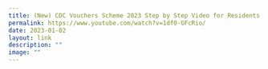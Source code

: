 ```yaml
---
title: (New) CDC Vouchers Scheme 2023 Step by Step Video for Residents (Chinese)
permalink: https://www.youtube.com/watch?v=1df0-GFcRio/
date: 2023-01-02
layout: link
description: ""
image: ""
---
```


